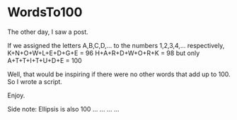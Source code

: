 # WordsTo100

The other day, I saw a post.

If we assigned the letters A,B,C,D,... to the numbers 1,2,3,4,... respectively,
K+N+O+W+L+E+D+G+E = 96
H+A+R+D+W+O+R+K = 98
but only
A+T+T+I+T+U+D+E = 100

Well, that would be inspiring if there were no other words that add up to 100.
So I wrote a script.

Enjoy.






Side note:
Ellipsis is also 100 ... ... ... ...
